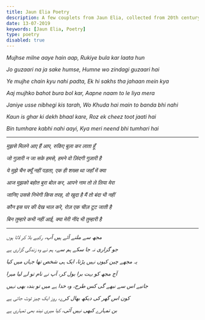 ```yaml
---
title: Jaun Elia Poetry
description: A few couplets from Jaun Elia, collected from 20th century's mushairas found online.
date: 13-07-2019
keywords: [Jaun Elia, Poetry]
type: poetry
disabled: true
---
```


*Mujhse milne aaye hain aap,*
*Rukiye bula kar laata hun*

*Jo guzaari na ja sake humse,*
*Humne wo zindagi guzaari hai*

*Ye mujhe chain kyu nahi padta,*
*Ek hi sakhs tha jahaan mein kya*

*Aaj mujhko bahot bura bol kar,*
*Aapne naam to le liya mera*

*Janiye usse nibhegi kis tarah,*
*Wo Khuda hai main to banda bhi nahi*

*Kaun is ghar ki dekh bhaal kare,*
*Roz ek cheez toot jaati hai*

*Bin tumhare kabhi nahi aayi,*
*Kya meri neend bhi tumhari hai*

---

*मुझसे मिलने आए हैं आप,*
*रुकिए बुला कर लाता हूँ*

*जो गुज़ारी न जा सके हमसे,*
*हमने वो ज़िंदगी गुज़ारी है*

*ये मुझे चैन क्यूँ नहीं पड़ता,*
*एक ही शख्स था जहाँ में क्या*

*आज मुझको बहोत बुरा बोल कर,*
*आपने नाम तो ले लिया मेरा*

*जानिए उससे निभेगी किस तरह,*
*वो खुदा है मैं तो बंदा भी नहीं*

*कौन इस घर की देख भाल करे,*
*रोज़ एक चीज़ टूट जाती है*

*बिन तुम्हारे कभी नहीं आई,*
*क्या मेरी नींद भी तुम्हारी है*

---

*مجھ سے ملنے آئے ہیں آپ،*
*رکیے بلا کر لاتا ہوں*

*جو گزاری نہ جا سکے ہم سے،*
*ہم نے وہ زندگی گزاری ہے*

*یہ مجھے چین کیوں نہیں پڑتا،*
*ایک ہی شخص تھا جہاں میں کیا*

*آج مجھ کو بہت برا بول کر،*
*آپ نے نام تو لے لیا میرا*

*جانیے اس سے نبھے گی کس طرح،*
*وہ خدا ہے میں تو بندہ بھی نہیں*

*کون اس گھر کی دیکھ بھال کرے،*
*روز ایک چیز ٹوٹ جاتی ہے*

*بن تمہارے کبھی نہیں آئی،*
*کیا میری نیند بھی تمہاری ہے*
